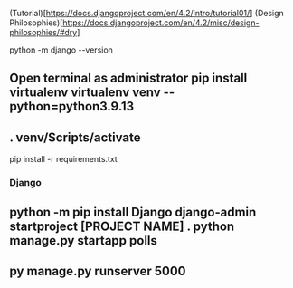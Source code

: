 (Tutorial)[https://docs.djangoproject.com/en/4.2/intro/tutorial01/]
(Design Philosophies)[https://docs.djangoproject.com/en/4.2/misc/design-philosophies/#dry]

python -m django --version

Open terminal as administrator
pip install virtualenv
virtualenv venv --python=python3.9.13
------------------------------------------
. venv/Scripts/activate
------------------------------------------
pip install -r requirements.txt

### Django
python -m pip install Django
django-admin startproject [PROJECT NAME] .
python manage.py startapp polls
-----------------------------------------
py manage.py runserver 5000
-----------------------------------------

